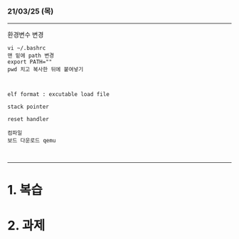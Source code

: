 ### 21/03/25 (목)
----------------------------

환경변수 변경

```
vi ~/.bashrc
맨 밑에 path 변경
export PATH=""
pwd 치고 복사한 뒤에 붙여넣기



elf format : excutable load file

stack pointer

reset handler

컴파일
보드 다운로드 qemu



```
----------------------------
# 1. 복습

# 2. 과제